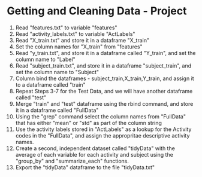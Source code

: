 # Getting and Cleaning Data - Project
1. Read "features.txt" to variable "features"
2. Read "activity_labels.txt" to variable "ActLabels"
3. Read "X_train.txt" and store it in a dataframe "X_train"
4. Set the column names for "X_train" from "features"
5. Read "y_train.txt", and store it in a dataframe called "Y_train", and set the column name to "Label"
6. Read "subject_train.txt", and store it in a dataframe "subject_train", and set the column name to "Subject"
7. Column bind  the dataframes - subject_train,X_train,Y_train, and assign it to a dataframe called "train"
8. Repeat Steps 3-7 for the Test Data, and we will have another dataframe called "test"
9. Merge "train" and "test" dataframe using the rbind command, and store it in a dataframe called "FullData"
10. Using the "grep" command select the column names from "FullData" that has either "mean" or "std" as part of the column string
11. Use the activity labels stored in "ActLabels" as a lookup for the Activity codes in the "FullData", and assign the appropritae descriptive activity names.
12. Create a second, independent dataset called "tidyData" with the average of each variable for each activity and subject using the "group_by" and "summarize_each" functions.
13. Export the "tidyData" dataframe to the file "tidyData.txt"
